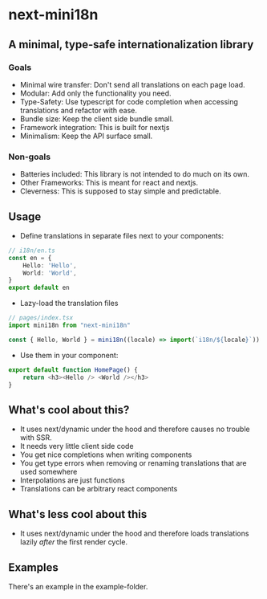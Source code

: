 # next-mini18n
## A minimal, type-safe internationalization library

### Goals
* Minimal wire transfer: Don't send all translations on each page load.
* Modular: Add only the functionality you need.
* Type-Safety: Use typescript for code completion when accessing translations
and refactor with ease.
* Bundle size: Keep the client side bundle small.
* Framework integration: This is built for nextjs
* Minimalism: Keep the API surface small.

### Non-goals
* Batteries included: This library is not intended to do much on its own.
* Other Frameworks: This is meant for react and nextjs.
* Cleverness: This is supposed to stay simple and predictable.

## Usage
* Define translations in separate files next to your components:
```ts
// i18n/en.ts
const en = {
    Hello: 'Hello',
    World: 'World',
}
export default en
```

* Lazy-load the translation files
```ts
// pages/index.tsx
import mini18n from "next-mini18n"

const { Hello, World } = mini18n((locale) => import(`i18n/${locale}`))
```

* Use them in your component:
```ts
export default function HomePage() {
    return <h3><Hello /> <World /></h3>
}
```
## What's cool about this?
* It uses next/dynamic under the hood and therefore causes no trouble with SSR.
* It needs very little client side code
* You get nice completions when writing components
* You get type errors when removing or renaming translations that are used somewhere
* Interpolations are just functions
* Translations can be arbitrary react components

## What's less cool about this
* It uses next/dynamic under the hood and therefore loads translations lazily _after_ the first render cycle.

## Examples
There's an example in the example-folder.